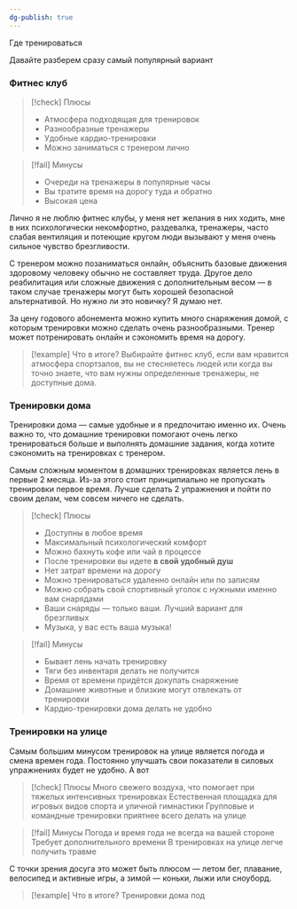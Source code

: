 ```yaml
---
dg-publish: true
---
```

Где тренироваться


Давайте разберем сразу самый популярный вариант

### Фитнес клуб

> [!check] Плюсы
> - Атмосфера подходящая для тренировок
> - Разнообразные тренажеры
> - Удобные кардио-тренировки
> - Можно заниматься с тренером лично

> [!fail] Минусы
>  - Очереди на тренажеры в популярные часы
>  - Вы тратите время на дорогу туда и обратно
>  - Высокая цена

Лично я не люблю фитнес клубы, у меня нет желания в них ходить, мне в них психологически некомфортно, раздевалка, тренажеры, часто слабая вентиляция и потеющие кругом люди вызывают у меня очень сильное чувство брезгливости.

С тренером можно позаниматься онлайн, объяснить базовые движения здоровому человеку обычно не составляет труда. Другое дело реабилитация или сложные движения с дополнительным весом — в таком случае тренажеры могут быть хорошей безопасной альтернативой. Но нужно ли это новичку? Я думаю нет.

За цену годового абонемента можно купить много снаряжения домой, с которым тренировки можно сделать очень разнообразными. Тренер может потренировать онлайн и сэкономить время на дорогу.

> [!example] Что в итоге?
>  Выбирайте фитнес клуб, если вам нравится атмосфера спортзалов, вы не стесняетесь людей или когда вы точно знаете, что вам нужны определенные тренажеры, не доступные дома.

### Тренировки дома

Тренировки дома — самые удобные и я предпочитаю именно их. Очень важно то, что домашние тренировки помогают очень легко тренироваться больше и выполнять домашние задания, когда хотите сэкономить на тренировках с тренером.

Самым сложным моментом в домашних тренировках является лень в первые 2 месяца. Из-за этого стоит принципиально не пропускать тренировки первое время. Лучше сделать 2 упражнения и пойти по своим делам, чем совсем ничего не сделать.

> [!check] Плюсы
> - Доступны в любое время
> - Максимальный психологический комфорт
> - Можно бахнуть кофе или чай в процессе
> - После тренировки вы идете **в свой удобный душ**
> - Нет затрат времени на дорогу
> - Можно тренироваться удаленно онлайн или по записям
> - Можно собрать свой спортивный уголок с нужными именно вам снарядами
> - Ваши снаряды — только ваши. Лучший вариант для брезгливых
> - Музыка, у вас есть ваша музыка!


> [!fail] Минусы
> - Бывает лень начать тренировку
> - Тяги без инвентаря делать не получится
> - Время от времени придётся докупать снаряжение
> - Домашние животные и близкие могут отвлекать от тренировки
> - Кардио-тренировки дома делать не удобно

### Тренировки на улице

Самым большим минусом тренировок на улице является погода и смена времен года. Постоянно улучшать свои показатели в силовых упражнениях будет не удобно. А вот 

> [!check] Плюсы
> Много свежего воздуха, что помогает при тяжелых интенсивных тренировках
> Естественная площадка для игровых видов спорта и уличной гимнастики
> Групповые и командные тренировки приятнее всего делать на улице
> 

> [!fail] Минусы
> Погода и время года не всегда на вашей стороне
> Требует дополнительного времени
> В тренировках на улице легче получить травме

С точки зрения досуга это может быть плюсом — летом бег, плавание, велосипед и активные игры, а зимой — коньки, лыжи или сноуборд. 


> [!example] Что в итоге?
>  Тренировки дома под